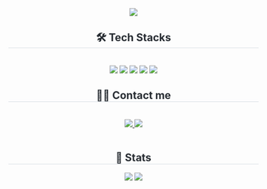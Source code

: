 <div align= "center">
    <img src="https://capsule-render.vercel.app/api?type=waving&color=42b7ff&height=180&text=Welcome%20to%20kisung's%20Github%20✋&animation=fadeIn&fontColor=ffffff&fontSize=40" />
    </div>
    <div align= "center">
    <h2 style="border-bottom: 1px solid #d8dee4; color: #282d33;"> 🛠️ Tech Stacks </h2> <br> 
    <div style="margin: 0 auto; text-align: center;" align= "center"> <img src="https://img.shields.io/badge/HTML5-E34F26?style=flat-square&logo=HTML5&logoColor=white">
          <img src="https://img.shields.io/badge/CSS3-1572B6?style=flat-square&logo=CSS3&logoColor=white">
          <img src="https://img.shields.io/badge/Javascript-F7DF1E?style=flat-square&logo=Javascript&logoColor=white">
          <img src="https://img.shields.io/badge/Vue.js-4FC08D?style=flat-square&logo=Vue.js&logoColor=white">
          <img src="https://img.shields.io/badge/Figma-F24E1E?style=flat-square&logo=Figma&logoColor=white">
          <br/></div>
    </div>
    <div align= "center">
    <h2 style="border-bottom: 1px solid #d8dee4; color: #282d33;"> 🧑‍💻 Contact me </h2> <br> 
    <div align= "center"> <a href=https://velog.io/@dev_zzangki/posts> <img src="https://img.shields.io/badge/Velog-20C997?style=flat-square&logo=Velog&logoColor=white&link=https://velog.io/@dev_zzangki/posts"> </a>
         <a href=mailto:jjangki2071@gmail.com> <img src="https://img.shields.io/badge/Gmail-EA4335?style=flat-square&logo=Gmail&logoColor=white&link=mailto:jjangki2071@gmail.com"> </a>
          </div>  <br> 
    <div align= "center">  </div> 
    </div>
    <div align= "center"> 
    <h2 style="border-bottom: 1px solid #d8dee4; color: #282d33;"> 🏅 Stats </h2> <div align= "center"> <img src="https://github-readme-stats.vercel.app/api?username=devkisungjang&custom_title=devkisungjang's Github Stat&bg_color=180,000000,&title_color=000000&text_color=000000"/> <img src="https://github-readme-stats.vercel.app/api/top-langs/?username=devkisungjang&layout=compact&bg_color=180,000000,&title_color=000000&text_color=000000"/> </div> 
    </div>
    
